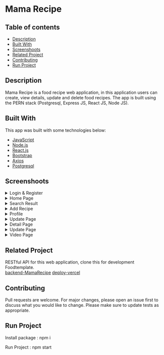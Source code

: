 <h1>Mama Recipe</h1>

## Table of contents
- [Description](#Description)
- [Built With](#built-with)
- [Screenshoots](#screenshoots)
- [Related Project](#related-project)
- [Contributing](#contributing)
- [Run Project](#run-project)

## Description

Mama Recipe is a food recipe web application, in this application users can create, view details, update and delete food recipes. The app is built using the PERN stack (Postgresql, Express JS, React JS, Node JS).

## Built With
This app was built with some technologies below:
- [JavaScript](https://www.javascript.com/)
- [Node.js](https://nodejs.org/en/)
- [React.js](https://reactjs.org/)
- [Bootstrap](https://getbootstrap.com/)
- [Axios](https://axios-http.com/)
- [Postgresql](https://www.postgresql.org/)

## Screenshoots

<details>
  <summary>
    Login & Register
  </summary>
<img src="/screenshoots/login.PNG" alt="Login Page" />
<img src="/screenshoots/register.PNG" alt="Register Page" />
</details>

<details>
  <summary>
    Home Page
  </summary>
<img src="/screenshoots/home.PNG" alt="Home" />
<img src="/screenshoots/home2.PNG" alt="Home2" />
</details>

<details>
  <summary>
   Search Result
  </summary>
<img src="/screenshoots/searchayam.PNG" alt="Search" />
</details>

<details>
  <summary>
   Add Recipe
  </summary>
<img src="/screenshoots/addrecipe.PNG" alt="Add Recipe" />
</details>

<details>
  <summary>
    Profile
  </summary>
<img src="/screenshoots/profile.PNG" alt="Profile" />
<img src="/screenshoots/recipe.PNG" alt="ProfileFood" />
</details>

<details>
  <summary>
   Update Page
  </summary>
<img src="/screenshoots/update.PNG" alt="update" />
</details>

<details>
  <summary>
   Detail Page
  </summary>
<img src="/screenshoots/detail.PNG" alt="detail" />
</details>

<details>
  <summary>
   Update Page
  </summary>
<img src="/screenshoots/update.PNG" alt="update" />
</details>

<details>
  <summary>
  Video Page
  </summary>
<img src="/screenshoots/videostep.PNG" alt="update" />
</details>


## Related Project

RESTful API for this web application, clone this for development Foodtemplate.\
[backend-MamaRecipe](https://github.com/vickomaris/BE_redux_MamaRecipe)
[deploy-vercel](https://fe-redux-mama-recipe.vercel.app/)


## Contributing

Pull requests are welcome. For major changes, please open an issue first to discuss what you would like to change.
Please make sure to update tests as appropriate.

## Run Project

Install package : npm i

Run Project : npm start
